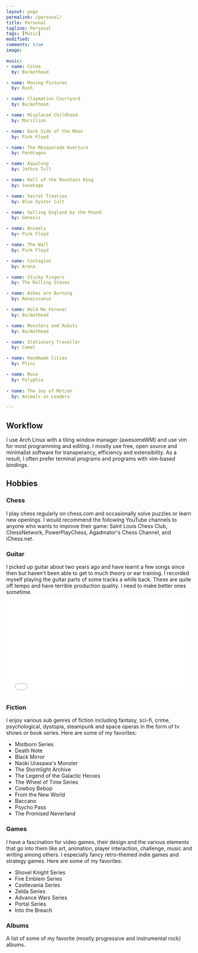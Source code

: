 ```yaml
---
layout: page
permalink: /personal/
title: Personal
tagline: Personal
tags: [Music]
modified: 
comments: true
image:

music:
- name: Colma
  by: Buckethead

- name: Moving Pictures
  by: Rush

- name: Claymation Courtyard
  by: Buckethead

- name: Misplaced Childhood
  by: Marillion

- name: Dark Side of the Moon
  by: Pink Floyd

- name: The Masquerade Overture
  by: Pendragon

- name: Aqualung
  by: Jethro Tull

- name: Hall of the Mountain King
  by: Savatage

- name: Secret Treaties
  by: Blue Oyster Cult

- name: Selling England by the Pound
  by: Genesis

- name: Animals
  by: Pink Floyd

- name: The Wall
  by: Pink Floyd

- name: Contagion
  by: Arena

- name: Sticky Fingers
  by: The Rolling Stones

- name: Ashes are Burning
  by: Renaissance

- name: Hold Me Forever
  by: Buckethead

- name: Monsters and Robots
  by: Buckethead

- name: Stationary Traveller
  by: Camel

- name: Handmade Cities
  by: Plini

- name: Muse
  by: Polyphia
  
- name: The Joy of Motion
  by: Animals as Leaders

---
```


<h2>Workflow</h2>
<p> I use Arch Linux with a tiling window manager (awesomeWM) and use vim for 
most programming and editing. I mostly use free, open source and minimalist
software for transperancy, efficiency and extensibility. As a result, I often
prefer terminal programs and programs with vim-based bindings.</p>

<h2>Hobbies</h2>
<h3>Chess</h3>
<p>
I play chess regularly on chess.com and occasionally solve puzzles or learn new
openings. I would recommend the following YouTube channels to anyone who wants
to improve their game: Saint Louis Chess Club, ChessNetwork, PowerPlayChess,
Agadmator's Chess Channel, and iChess.net.


<h3>Guitar</h3>
I picked up guitar about two years ago and have learnt a few songs since then but
haven't been able to get to much theory or ear training.
I recorded myself playing the guitar parts of some tracks a while back. These are
quite off tempo and have terrible production quality. I need to make better ones
sometime. <br>

<iframe width="480" height="270" src="//www.youtube.com/embed/yxrMHqt3Jg4"
frameborder="0" allowfullscreen></iframe>

<h3>Fiction</h3>

<p>I enjoy various sub genres of fiction including fantasy, sci-fi, crime,
psychological, dystopia, steampunk and space operas in
the form of tv shows or book series. Here are some of my favorites:
</p>
<ul>
  <li>Mistborn Series</li> 
  <li>Death Note</li> 
  <li>Black Mirror</li> 
  <li>Naoki Urasawa's Monster</li> 
  <li>The Stormlight Archive</li>
  <li>The Legend of the Galactic Heroes</li>
  <li>The Wheel of Time Series</li>
  <li>Cowboy Bebop</li>
  <li>From the New World</li>
  <li>Baccano</li>
  <li>Psycho Pass</li>
  <li>The Promised Neverland</li>
</ul>

<h3>Games</h3>

I have a fascination for video games, their design and the various elements
that go into them like art, animation, player interaction, challenge, music and writing
among others. I especially fancy retro-themed indie games and strategy games.
Here are some of my favorites: 

<ul>
  <li>Shovel Knight Series</li> 
  <li>Fire Emblem Series</li> 
  <li>Castlevania Series</li> 
  <li>Zelda Series</li> 
  <li>Advance Wars Series</li>
  <li>Portal Series</li>
  <li>Into the Breach</li>
</ul>

</p>

<h3>Albums</h3>
<p>A list of some of my favorite (mostly progressive and instrumental rock)
albums.</p>

<div class = "albums">

</div>






